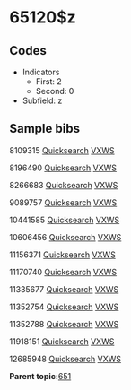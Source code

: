 # 65120$z

## Codes

-   Indicators
    -   First: 2
    -   Second: 0
-   Subfield: z

## Sample bibs

8109315 [Quicksearch](https://search.library.yale.edu/catalog/8109315) [VXWS](http://prodorbis.library.yale.edu:7014/vxws/GetHoldingsService?bibId=8109315)

8196490 [Quicksearch](https://search.library.yale.edu/catalog/8196490) [VXWS](http://prodorbis.library.yale.edu:7014/vxws/GetHoldingsService?bibId=8196490)

8266683 [Quicksearch](https://search.library.yale.edu/catalog/8266683) [VXWS](http://prodorbis.library.yale.edu:7014/vxws/GetHoldingsService?bibId=8266683)

9089757 [Quicksearch](https://search.library.yale.edu/catalog/9089757) [VXWS](http://prodorbis.library.yale.edu:7014/vxws/GetHoldingsService?bibId=9089757)

10441585 [Quicksearch](https://search.library.yale.edu/catalog/10441585) [VXWS](http://prodorbis.library.yale.edu:7014/vxws/GetHoldingsService?bibId=10441585)

10606456 [Quicksearch](https://search.library.yale.edu/catalog/10606456) [VXWS](http://prodorbis.library.yale.edu:7014/vxws/GetHoldingsService?bibId=10606456)

11156371 [Quicksearch](https://search.library.yale.edu/catalog/11156371) [VXWS](http://prodorbis.library.yale.edu:7014/vxws/GetHoldingsService?bibId=11156371)

11170740 [Quicksearch](https://search.library.yale.edu/catalog/11170740) [VXWS](http://prodorbis.library.yale.edu:7014/vxws/GetHoldingsService?bibId=11170740)

11335677 [Quicksearch](https://search.library.yale.edu/catalog/11335677) [VXWS](http://prodorbis.library.yale.edu:7014/vxws/GetHoldingsService?bibId=11335677)

11352754 [Quicksearch](https://search.library.yale.edu/catalog/11352754) [VXWS](http://prodorbis.library.yale.edu:7014/vxws/GetHoldingsService?bibId=11352754)

11352788 [Quicksearch](https://search.library.yale.edu/catalog/11352788) [VXWS](http://prodorbis.library.yale.edu:7014/vxws/GetHoldingsService?bibId=11352788)

11918151 [Quicksearch](https://search.library.yale.edu/catalog/11918151) [VXWS](http://prodorbis.library.yale.edu:7014/vxws/GetHoldingsService?bibId=11918151)

12685948 [Quicksearch](https://search.library.yale.edu/catalog/12685948) [VXWS](http://prodorbis.library.yale.edu:7014/vxws/GetHoldingsService?bibId=12685948)

**Parent topic:**[651](../../tags/651/651.md)

